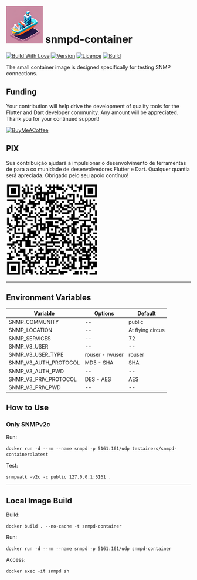 <h1>
<img src="helpers/testainers-100.png" alt="Testainers" title="Testainers">
snmpd-container
</h1>

[![Build With Love](https://img.shields.io/badge/%20built%20with-%20%E2%9D%A4-ff69b4.svg)](https://github.com/testainers/snmpd-container/stargazers)
[![Version](https://img.shields.io/badge/dynamic/json?url=https%3A%2F%2Fapi.github.com%2Frepos%2Ftestainers%2Fsnmpd-container%2Freleases%2Flatest&query=%24.name&label=version&color=orange)](https://hub.docker.com/r/testainers/snmpd-container/tags)
[![Licence](https://img.shields.io/github/license/testainers/snmpd-container?color=blue)](https://github.com/testainers/snmpd-container/blob/main/LICENCE)
[![Build](https://img.shields.io/github/actions/workflow/status/testainers/snmpd-container/main.yml?branch=main)](https://github.com/testainers/snmpd-container/releases/latest)

The small container image is designed specifically for testing SNMP connections.

## Funding

Your contribution will help drive the development of quality tools for the
Flutter and Dart developer community. Any amount will be appreciated.
Thank you for your continued support!

[![BuyMeACoffee](https://www.buymeacoffee.com/assets/img/guidelines/download-assets-sm-2.svg)](https://www.buymeacoffee.com/edufolly)

## PIX

Sua contribuição ajudará a impulsionar o desenvolvimento de ferramentas de
para a co munidade de desenvolvedores Flutter e Dart. Qualquer quantia será
apreciada.
Obrigado pelo seu apoio contínuo!

[![PIX](helpers/pix.png)](https://nubank.com.br/pagar/2bt2q/RBr4Szfuwr)

---

## Environment Variables

| Variable              | Options         | Default          |
|-----------------------|-----------------|------------------|
| SNMP_COMMUNITY        | --              | public           |
| SNMP_LOCATION         | --              | At flying circus |
| SNMP_SERVICES         | --              | 72               |
| SNMP_V3_USER          | --              | --               |
| SNMP_V3_USER_TYPE     | rouser - rwuser | rouser           |
| SNMP_V3_AUTH_PROTOCOL | MD5 - SHA       | SHA              |
| SNMP_V3_AUTH_PWD      | --              | --               |
| SNMP_V3_PRIV_PROTOCOL | DES - AES       | AES              |
| SNMP_V3_PRIV_PWD      | --              | --               |

## How to Use

### Only SNMPv2c

Run:

```shell
docker run -d --rm --name snmpd -p 5161:161/udp testainers/snmpd-container:latest
```

Test:

```shell
snmpwalk -v2c -c public 127.0.0.1:5161 .
```

---

## Local Image Build

Build:

```shell
docker build . --no-cache -t snmpd-container
```

Run:

```shell
docker run -d --rm --name snmpd -p 5161:161/udp snmpd-container
```

Access:

```shell
docker exec -it snmpd sh
```
